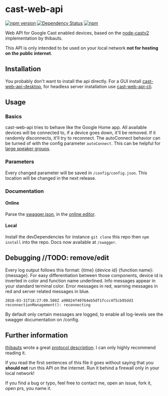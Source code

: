 # cast-web-api
[![npm version](https://badge.fury.io/js/cast-web-api.svg)](https://badge.fury.io/js/cast-web-api)
[![Dependency Status](https://img.shields.io/david/vervallsweg/cast-web-api.svg)](https://david-dm.org/vervallsweg/cast-web-api)
[![npm](https://img.shields.io/npm/dm/cast-web-api.svg?maxAge=2592000)]()

Web API for Google Cast enabled devices, based on the [node-castv2](https://github.com/thibauts/node-castv2 "node-castv2") implementation by thibauts.

This API is only intended to be used on your local network **not for hosting on the public internet**.

## Installation
You probably don't want to install the api directly. For a GUI install [cast-web-api-desktop](https://github.com/vervallsweg/cast-web-api-desktop), for headless server installation use [cast-web-api-cli](https://github.com/vervallsweg/cast-web-api-cli).

## Usage

### Basics
cast-web-api tries to behave like the Google Home app. All available devices will be connected to, if a device goes down, it'll be removed. If it randomly disconnects, it'll try to reconnect.
The autoConnect behavior can be turned of with the config parameter `autoConnect`. This can be helpful for [large speaker groups](https://github.com/vervallsweg/cast-web-api/issues/92).

### Parameters

Every changed parameter will be saved in `/config/config.json`. This location will be changed in the next release.

### Documentation

#### Online
Parse the [swagger.json](https://raw.githubusercontent.com/vervallsweg/cast-web-api/master/lib/swagger/swagger.json "swagger.json"), in the [online editor](https://editor.swagger.io/).

#### Local
Install the devDependencies for instance `git clone` this repo then `npm install` into the repo. Docs now available at `/swagger`.

## Debugging //TODO: remove/edit
Every log output follows this format: {time} {device id} {function name}: {message}. For easy differentiation between those components, device id is inverted in color and function name underlined. Info messages appear in your standard terminal color. Error messages in red, warning messages in red and server related messages in blue.
```
2018-03-31T18:27:09.508Z a90824f40764eb5df1fccc4f5cb95dd3 reconnectionManagement(): reconnecting
```

By default only certain messages are logged, to enable all log-levels see the swagger documentation on /config.

## Further information
[thibauts](https://github.com/thibauts "thibauts profile") wrote a great [protocol description](https://github.com/thibauts/node-castv2#protocol-description "protocol description"). I can only highly recommend reading it.

If you read the first sentences of this file it goes without saying that you **should not** run this API on the internet. Run it behind a firewall only in your local network!

If you find a bug or typo, feel free to contact me, open an issue, fork it, open prs, you name it.